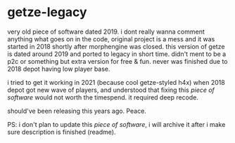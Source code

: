 # getze-legacy

very old piece of software dated 2019. 
i dont really wanna comment anything what goes on in the code, original project is a mess and it was started in 2018 shortly after morphengine was closed.
this version of getze is dated around 2019 and ported to legacy in short time. didn't ment to be a p2c or something but extra version for free & fun. 
never was finished due to 2018 depot having low player base. 

i tried to get it working in 2021 (because cool getze-styled h4x) when 2018 depot got new wave of players, and understood that fixing this *piece of software* would not worth the timespend. 
it required deep recode. 

should've been releasing this years ago. Peace.

PS: i don't plan to update this *piece of software*, i will archive it after i make sure description is finished (readme).

